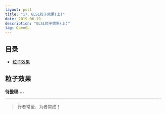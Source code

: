 ```yaml
---
layout: post
title: "17、GLSL粒子效果(上)"
date: 2019-06-19
description: "GLSL粒子效果(上)"
tag: OpenGL
---
```

 


<!-- - [参考文章：OpenGL ES初探（上）](https://www.jianshu.com/p/f58fff6d0ba0) -->


## 目录
- [粒子效果](#content1) 












<!-- ************************************************ -->
## <a id="content1"></a>粒子效果


**待整理....**



----------
>  行者常至，为者常成！


